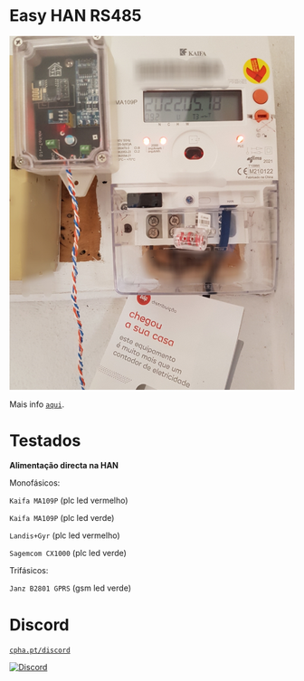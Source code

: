 # Easy HAN RS485

![edpbox: o seu contador inteligente, é mais que um contador](./edpbox.jpg)

Mais info [```aqui```](https://forum.cpha.pt/t/easy-han-edpbox-rs485/10279).

# Testados

**Alimentação directa na HAN**

Monofásicos:

```Kaifa MA109P``` (plc led vermelho) 

```Kaifa MA109P``` (plc led verde)

```Landis+Gyr``` (plc led vermelho) 

```Sagemcom CX1000``` (plc led verde)

Trifásicos:

```Janz B2801 GPRS``` (gsm led verde) 

# Discord

[```cpha.pt/discord```](https://discord.gg/Mh9mTEA)

[![Discord](https://img.shields.io/discord/494714310518505472?style=plastic&logo=discord)](https://discord.gg/Mh9mTEA) 
